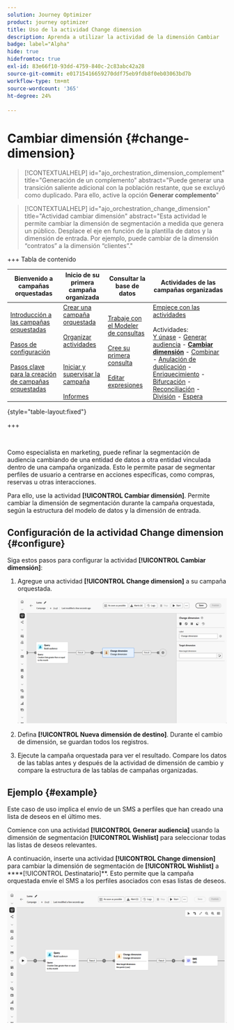 ```yaml
---
solution: Journey Optimizer
product: journey optimizer
title: Uso de la actividad Change dimension
description: Aprenda a utilizar la actividad de la dimensión Cambiar
badge: label="Alpha"
hide: true
hidefromtoc: true
exl-id: 83e66f10-93dd-4759-840c-2c83abc42a28
source-git-commit: e01715416659270ddf75eb9fdb8f0eb03063bd7b
workflow-type: tm+mt
source-wordcount: '365'
ht-degree: 24%

---
```


# Cambiar dimensión {#change-dimension}

>[!CONTEXTUALHELP]
>id="ajo_orchestration_dimension_complement"
>title="Generación de un complemento"
>abstract="Puede generar una transición saliente adicional con la población restante, que se excluyó como duplicado. Para ello, active la opción **Generar complemento**"

>[!CONTEXTUALHELP]
>id="ajo_orchestration_change_dimension"
>title="Actividad cambiar dimensión"
>abstract="Esta actividad le permite cambiar la dimensión de segmentación a medida que genera un público. Desplace el eje en función de la plantilla de datos y la dimensión de entrada. Por ejemplo, puede cambiar de la dimensión “contratos” a la dimensión “clientes”."

+++ Tabla de contenido

| Bienvenido a campañas orquestadas | Inicio de su primera campaña organizada | Consultar la base de datos | Actividades de las campañas organizadas |
|---|---|---|---|
| [Introducción a las campañas orquestadas](../gs-orchestrated-campaigns.md)<br/><br/>[Pasos de configuración](../configuration-steps.md)<br/><br/>[Pasos clave para la creación de campañas orquestadas](../gs-campaign-creation.md) | [Crear una campaña orquestada](../create-orchestrated-campaign.md)<br/><br/>[Organizar actividades](../orchestrate-activities.md)<br/><br/><br/>[Iniciar y supervisar la campaña](../start-monitor-campaigns.md)<br/><br/>[Informes](../reporting-campaigns.md) | [Trabaje con el Modeler de consultas](../orchestrated-rule-builder.md)<br/><br/>[Cree su primera consulta](../build-query.md)<br/><br/>[Editar expresiones](../edit-expressions.md) | [Empiece con las actividades](about-activities.md)<br/><br/>Actividades:<br/>[Y únase](and-join.md) - [Generar audiencia](build-audience.md) - **[Cambiar dimensión](change-dimension.md)** - [Combinar](combine.md) - [Anulación de duplicación](deduplication.md) - [Enriquecimiento](enrichment.md) - [Bifurcación](fork.md) - [Reconciliación](reconciliation.md) - [División](split.md) - [Espera](wait.md) |

{style="table-layout:fixed"}

+++

<br/>

Como especialista en marketing, puede refinar la segmentación de audiencia cambiando de una entidad de datos a otra entidad vinculada dentro de una campaña organizada. Esto le permite pasar de segmentar perfiles de usuario a centrarse en acciones específicas, como compras, reservas u otras interacciones.

Para ello, use la actividad **[!UICONTROL Cambiar dimensión]**. Permite cambiar la dimensión de segmentación durante la campaña orquestada, según la estructura del modelo de datos y la dimensión de entrada.

<!--
>[!IMPORTANT]
>
>Please note that the **[!UICONTROL Change Dimension]** and **[!UICONTROL Change Data source]** activities should not be added in one row. If you need to use both activities consecutively, make sure you include an **[!UICONTROL Enrichement]** activity in between them. This ensures proper execution and prevents potential conflicts or errors.-->

## Configuración de la actividad Change dimension {#configure}

Siga estos pasos para configurar la actividad **[!UICONTROL Cambiar dimensión]**:

1. Agregue una actividad **[!UICONTROL Change dimension]** a su campaña orquestada.

   ![](../assets/change-dimension.png)

1. Defina **[!UICONTROL Nueva dimensión de destino]**. Durante el cambio de dimensión, se guardan todos los registros.

1. Ejecute la campaña orquestada para ver el resultado. Compare los datos de las tablas antes y después de la actividad de dimensión de cambio y compare la estructura de las tablas de campañas organizadas.

## Ejemplo {#example}

Este caso de uso implica el envío de un SMS a perfiles que han creado una lista de deseos en el último mes.

Comience con una actividad **[!UICONTROL Generar audiencia]** usando la dimensión de segmentación **[!UICONTROL Wishlist]** para seleccionar todas las listas de deseos relevantes.

A continuación, inserte una actividad **[!UICONTROL Change dimension]** para cambiar la dimensión de segmentación de **[!UICONTROL Wishlist]** a ****[!UICONTROL Destinatario]**. Esto permite que la campaña orquestada envíe el SMS a los perfiles asociados con esas listas de deseos.

![](../assets/change-dimension-example.png)
